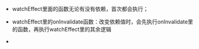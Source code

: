 - watchEffect里面的函数无论有没有依赖，首次都会执行；

- watchEffect里的onInvalidate函数：改变依赖值时，会先执行onInvalidate里的函数，再执行watchEffect里的其余逻辑

- 

  

